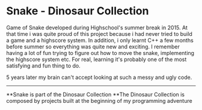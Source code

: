 # Snake - Dinosaur Collection
Game of Snake developed during Highschool's summer break in 2015. At that time i was quite proud of this project because i had never tried to build a game and a highscore system. In addition, i only learnt C++ a few months before summer so everything was quite new and exciting. I remember having a lot of fun trying to figure out how to move the snake, implementing the highscore system etc. For real, learning it's probably one of the most satisfying and fun thing to do.

5 years later my brain can't accept looking at such a messy and ugly code.




------------------------------------------------------------------------------------
**Snake is part of the Dinosaur Collection
**The Dinosaur Collection is composed by projects built at the beginning of my programming adventure
